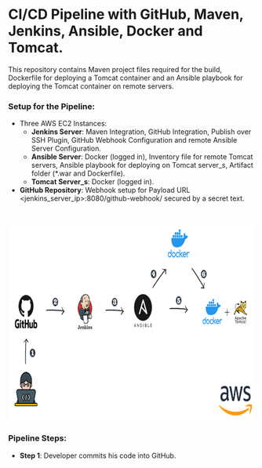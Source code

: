 # CI/CD Pipeline with GitHub, Maven, Jenkins, Ansible, Docker and Tomcat.

This repository contains Maven project files required for the build, Dockerfile for deploying a Tomcat container and an Ansible playbook for deploying the Tomcat container on remote servers.

### Setup for the Pipeline:
- Three AWS EC2 Instances:
  - <b>Jenkins Server</b>: Maven Integration, GitHub Integration, Publish over SSH Plugin, GitHub Webhook Configuration and remote Ansible Server Configuration.
  - <b>Ansible Server</b>: Docker (logged in), Inventory file for remote Tomcat servers, Ansible playbook for deploying on Tomcat server_s, Artifact folder (*.war and Dockerfile).
  - <b>Tomcat Server_s</b>: Docker (logged in).
- <b>GitHub Repository</b>: Webhook setup for Payload URL <jenkins_server_ip>:8080/github-webhook/ secured by a secret text.
<br>

<p align="center">
<img src="https://github.com/bschouhan1029/bschouhan1029/blob/main/ci-cd.png?raw=true"  width="800" height="400">
</p>

### Pipeline Steps:
- <b>Step 1</b>: Developer commits his code into GitHub.

